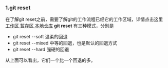 ### 1.git reset
在了解git reset之前，需要了解git的工作流程已经它的工作区域，详情点击这里 [工作区 暂存区 本地仓库](../workspace/README.md)
__git reset__ 有三种模式，分别是
* git reset --soft <commit> 温柔的回退
* git reset --mixed <commit> 中等的回退，也是默认的回退方式
* git reset --hard <commit> 强硬的回退
  
从上面可以看出，它们一个比一个回退的多。